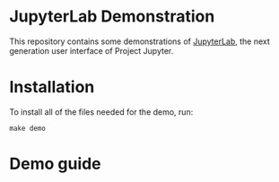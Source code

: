 # JupyterLab Demonstration

This repository contains some demonstrations of
[JupyterLab](https://github.com/jupyter/jupyterlab), the next generation user interface of Project Jupyter.

# Installation

To install all of the files needed for the demo, run:

    make demo

# Demo guide

